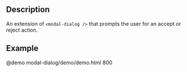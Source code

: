 
<!--
@module {can.Component} confirm-dialog <confirm-dialog />
@parent spectre-canjs.components
-->

## Description
An extension of `<modal-dialog />` that prompts the user for an accept or reject
action.

## Example

@demo modal-dialog/demo/demo.html 800
